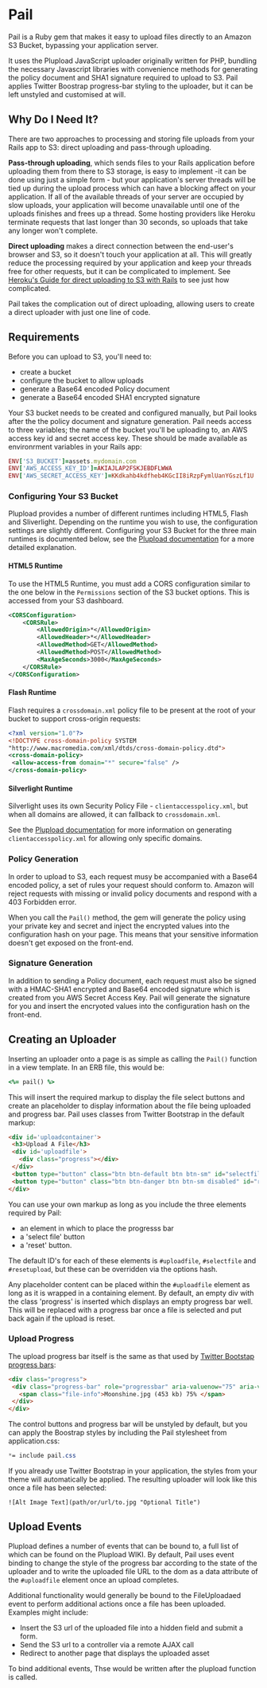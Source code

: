 # Pail

Pail is a Ruby gem that makes it easy to upload files directly to an Amazon S3 Bucket, bypassing your application server. 

It uses the Plupload JavaScript uploader originally written for PHP, bundling the necessary Javascript libraries with convenience methods for generating the policy document and SHA1 signature required to upload to S3. Pail applies Twitter Boostrap progress-bar styling to the uploader, but it can be left unstyled and customised at will.

## Why Do I Need It?

There are two approaches to processing and storing file uploads from your Rails app to S3: direct uploading and pass-through uploading.

**Pass-through uploading**, which sends files to your Rails application before uploading them from there to S3 storage, is easy to implement -it can be done using just a simple form - but your application's server threads will be tied up during the upload process which can have a blocking affect on your application. If all of the available threads of your server are occupied by slow uploads, your application will become unavailable until one of the uploads finishes and frees up a thread. Some hosting providers like Heroku terminate requests that last longer than 30 seconds, so uploads that take any longer won't complete.

**Direct uploading** makes a direct connection between the end-user's browser and S3, so it doesn't touch your application at all. This will greatly reduce the processing required by your application and keep your threads free for other requests, but it can be complicated to implement. See [Heroku's Guide for direct uploading to S3 with Rails](https://devcenter.heroku.com/articles/direct-to-s3-image-uploads-in-rails) to see just how complicated.

Pail takes the complication out of direct uploading, allowing users to create a direct uploader with just one line of code.


## Requirements


Before you can upload to S3, you'll need to:

- create a bucket
- configure the bucket to allow uploads
- generate a Base64 encoded Policy document
- generate a Base64 encoded SHA1 encrypted signature

Your S3 bucket needs to be created and configured manually, but Pail looks after the the policy document and signature generation. Pail needs access to three variables; the name of the bucket you'll be uploading to, an AWS access key id and secret access key. These should be made available as environrment variables in your Rails app: 

```ruby
ENV['S3_BUCKET']=assets.mydomain.com
ENV['AWS_ACCESS_KEY_ID']=AKIAJLAP2FSKJEBDFLWWA
ENV['AWS_SECRET_ACCESS_KEY']=KKdkahb4kdfheb4KGcII8iRzpFymlUanYGszLf1U
```

### Configuring Your S3 Bucket

Plupload provides a number of different runtimes including HTML5, Flash and Sliverlight. Depending on the runtime you wish to use, the configuration settings are slightly different. Configuring your S3 Bucket for the three main runtimes is documented below, see the [Plupload documentation](http://www.plupload.com/docs/Upload-to-Amazon-S3) for a more detailed explanation.

#### HTML5 Runtime

To use the HTML5 Runtime, you must add a CORS configuration similar to the one below in the `Permissions` section of the S3 bucket options. This is accessed from your S3 dashboard.

```xml
<CORSConfiguration>
    <CORSRule>
        <AllowedOrigin>*</AllowedOrigin>
        <AllowedHeader>*</AllowedHeader>
        <AllowedMethod>GET</AllowedMethod>
        <AllowedMethod>POST</AllowedMethod>
        <MaxAgeSeconds>3000</MaxAgeSeconds>
    </CORSRule>
</CORSConfiguration>
```


#### Flash Runtime

Flash requires a `crossdomain.xml` policy file to be present at the root of your bucket to support cross-origin requests:

```xml
<?xml version="1.0"?>
<!DOCTYPE cross-domain-policy SYSTEM
"http://www.macromedia.com/xml/dtds/cross-domain-policy.dtd">
<cross-domain-policy>
 <allow-access-from domain="*" secure="false" />
</cross-domain-policy>
```

#### Silverlight Runtime

Silverlight uses its own Security Policy File - `clientaccesspolicy.xml`, but when all domains are allowed, it can fallback to `crossdomain.xml`.

See the [Plupload documentation](http://www.plupload.com/docs/Upload-to-Amazon-S3#for-silverlight-runtime) for more information on generating `clientaccesspolicy.xml` for allowing only specific domains.


### Policy Generation

In order to upload to S3, each request musy be accompanied with a Base64 encoded policy, a set of rules your request should conform to. Amazon will reject requests with missing or invalid policy documents and respond with a 403 Forbidden error.

When you call the `Pail()` method, the gem will generate the policy using your private key and secret and inject the encrypted values into the configuration hash on your page. This means that your sensitive information doesn't get exposed on the front-end.

### Signature Generation
In addition to sending a Policy document, each request must also be signed with a HMAC-SHA1 encrypted and Base64 encoded signature which is created from you AWS Secret Access Key. Pail will generate the signature for you and insert the encryoted values into the configuration hash on the front-end.

## Creating an Uploader

Inserting an uploader onto a page is as simple as calling the `Pail()` function in a view template. In an ERB file, this would be:

```ruby
<%= pail() %>
```

This will insert the required markup to display the file select buttons and create an placeholder to display information about the file being uploaded and progress bar. Pail uses classes from Twitter Bootstrap in the default markup:

```html
<div id='uploadcontainer'>
 <h3>Upload A File</h3>
 <div id='uploadfile'> 
   <div class="progress"></div>
 </div>
 <button type="button" class="btn btn-default btn btn-sm" id="selectfile">Select File</button>
 <button type="button" class="btn btn-danger btn btn-sm disabled" id="resetupload">Reset</button>
</div>
```

You can use your own markup as long as you include the three elements required by Pail:

- an element in which to place the progresss bar
- a 'select file' button
- a 'reset' button. 

The default ID's for each of these elements is `#uploadfile`, `#selectfile` and `#resetupload`, but these can be overridden via the options hash.
    
Any placeholder content can be placed within the `#uploadfile` element as long as it is wrapped in a containing element. By default, an empty div with the class 'progress' is inserted which displays an empty progress bar well. This will be replaced with a progress bar once a file is selected and put back again if the upload is reset. 

### Upload Progress

The upload progress bar itself is the same as that used by [Twitter Bootstap progress bars](http://getbootstrap.com/components/#progress):

```html
<div class="progress">
 <div class="progress-bar" role="progressbar" aria-valuenow="75" aria-valuemin="0" aria-valuemax="100" style="width: 75%;">
   <span class="file-info">Moonshine.jpg (453 kb) 75% </span>
 </div>
</div>
```

The control buttons and progress bar will be unstyled by default, but you can apply the Boostrap styles by including the Pail stylesheet from application.css:

```css
*= include pail.css
```

If you already use Twitter Bootstrap in your application, the styles from your theme will automatically be applied.
The resulting uploader will look like this once a file has been selected:

`![Alt Image Text](path/or/url/to.jpg "Optional Title")`


## Upload Events

Plupload defines a number of events that can be bound to, a full list of which can be found on the Plupload WIKI. By default, Pail uses event binding to change the style of the progress bar according to the state of the uploader and to write the uploaded file URL to the dom as a data attribute of the `#uploadfile` element once an upload completes.

Additional functionality would generally be bound to the FileUploadaed event to perform additional actions once a file has been uploaded. Examples might include:

- Insert the S3 url of the uploaded file into a hidden field and submit a form.
- Send the S3 url to a controller via a remote AJAX call
- Redirect to another page that displays the uploaded asset 

To bind additional events, 
Thse would be written after the plupload function is called. 